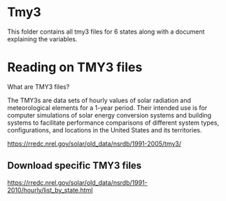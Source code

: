 # Tmy3

This folder contains all tmy3 files for 6 states along with a document explaining the variables. 

# Reading on TMY3 files

What are TMY3 files?

The TMY3s are data sets of hourly values of solar radiation and meteorological elements for a 1-year period. Their intended use is for computer simulations of solar energy conversion systems and building systems to facilitate performance comparisons of different system types, configurations, and locations in the United States and its territories. 

https://rredc.nrel.gov/solar/old_data/nsrdb/1991-2005/tmy3/

## Download specific TMY3 files
https://rredc.nrel.gov/solar/old_data/nsrdb/1991-2010/hourly/list_by_state.html




